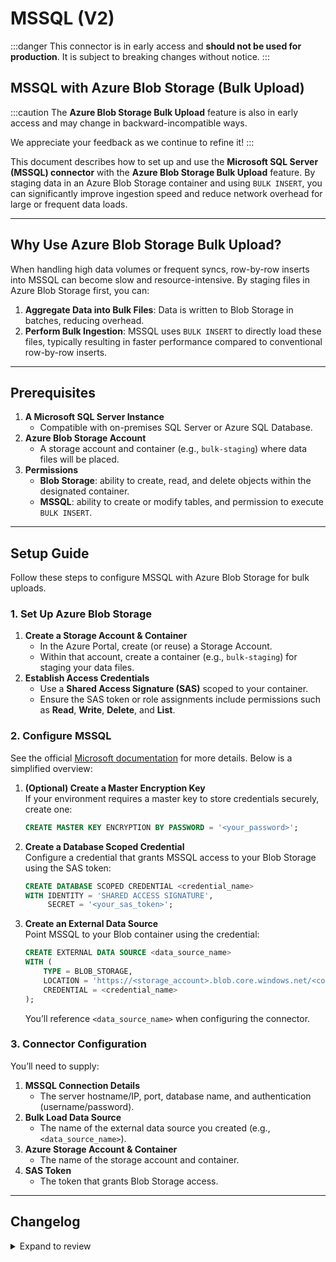 # MSSQL (V2)

:::danger
This connector is in early access and **should not be used for production**. It is subject to breaking changes without notice.
:::

## MSSQL with Azure Blob Storage (Bulk Upload)

:::caution
The **Azure Blob Storage Bulk Upload** feature is also in early access and may change in backward-incompatible ways.

We appreciate your feedback as we continue to refine it!
:::

This document describes how to set up and use the **Microsoft SQL Server (MSSQL) connector** with the **Azure Blob Storage Bulk Upload** feature. By staging data in an Azure Blob Storage container and using `BULK INSERT`, you can significantly improve ingestion speed and reduce network overhead for large or frequent data loads.

---

## Why Use Azure Blob Storage Bulk Upload?

When handling high data volumes or frequent syncs, row-by-row inserts into MSSQL can become slow and resource-intensive. By staging files in Azure Blob Storage first, you can:
1. **Aggregate Data into Bulk Files**: Data is written to Blob Storage in batches, reducing overhead.
2. **Perform Bulk Ingestion**: MSSQL uses `BULK INSERT` to directly load these files, typically resulting in faster performance compared to conventional row-by-row inserts.

---

## Prerequisites

1. **A Microsoft SQL Server Instance**
    - Compatible with on-premises SQL Server or Azure SQL Database.
2. **Azure Blob Storage Account**
    - A storage account and container (e.g., `bulk-staging`) where data files will be placed.
3. **Permissions**
    - **Blob Storage**: ability to create, read, and delete objects within the designated container.
    - **MSSQL**: ability to create or modify tables, and permission to execute `BULK INSERT`.

---

## Setup Guide

Follow these steps to configure MSSQL with Azure Blob Storage for bulk uploads.

### 1. Set Up Azure Blob Storage

1. **Create a Storage Account & Container**
    - In the Azure Portal, create (or reuse) a Storage Account.
    - Within that account, create a container (e.g., `bulk-staging`) for staging your data files.
2. **Establish Access Credentials**
    - Use a **Shared Access Signature (SAS)** scoped to your container.
    - Ensure the SAS token or role assignments include permissions such as **Read**, **Write**, **Delete**, and **List**.

### 2. Configure MSSQL

See the official [Microsoft documentation](https://learn.microsoft.com/en-us/sql/t-sql/statements/create-external-data-source-transact-sql?view=sql-server-2017&tabs=dedicated#e-create-an-external-data-source-for-bulk-operations-retrieving-data-from-azure-storage) for more details. Below is a simplified overview:

1. **(Optional) Create a Master Encryption Key**  
   If your environment requires a master key to store credentials securely, create one:
   ```sql
   CREATE MASTER KEY ENCRYPTION BY PASSWORD = '<your_password>';
   ```

2. **Create a Database Scoped Credential**  
   Configure a credential that grants MSSQL access to your Blob Storage using the SAS token:
   ```sql
   CREATE DATABASE SCOPED CREDENTIAL <credential_name>
   WITH IDENTITY = 'SHARED ACCESS SIGNATURE',
        SECRET = '<your_sas_token>';
   ```

3. **Create an External Data Source**  
   Point MSSQL to your Blob container using the credential:
   ```sql
   CREATE EXTERNAL DATA SOURCE <data_source_name>
   WITH (
       TYPE = BLOB_STORAGE,
       LOCATION = 'https://<storage_account>.blob.core.windows.net/<container_name>',
       CREDENTIAL = <credential_name>
   );
   ```
   You’ll reference `<data_source_name>` when configuring the connector.

### 3. Connector Configuration

You’ll need to supply:

1. **MSSQL Connection Details**
    - The server hostname/IP, port, database name, and authentication (username/password).
2. **Bulk Load Data Source**
    - The name of the external data source you created (e.g., `<data_source_name>`).
3. **Azure Storage Account & Container**
    - The name of the storage account and container.
4. **SAS Token**
    - The token that grants Blob Storage access.

---

## Changelog

<details>
  <summary>Expand to review</summary>

| Version | Date       | Pull Request                                               | Subject                                                |
|:--------|:-----------|:-----------------------------------------------------------|:-------------------------------------------------------|
| 0.1.15  | 2025-03-07 | [55252](https://github.com/airbytehq/airbyte/pull/55252)   | RC13: Bugfix for OOM on Bulk Load                      |
| 0.1.14  | 2025-03-05 | [54159](https://github.com/airbytehq/airbyte/pull/54159)   | RC12: Support For Bulk Insert Using Azure Blob Storage |
| 0.1.13  | 2025-03-04 | [55193](https://github.com/airbytehq/airbyte/pull/55193)   | RC11: Increase decimal precision                       |
| 0.1.12  | 2025-02-24 | [54648](https://github.com/airbytehq/airbyte/pull/54648)   | RC10: Fix index column names with hyphens              |
| 0.1.11  | 2025-02-21 | [54197](https://github.com/airbytehq/airbyte/pull/54197)   | RC9: Fix index column names with invalid characters    |
| 0.1.10  | 2025-02-20 | [54186](https://github.com/airbytehq/airbyte/pull/54186)   | RC8: Fix String support                                |
| 0.1.9   | 2025-02-11 | [53364](https://github.com/airbytehq/airbyte/pull/53364)   | RC7: Revert deletion change                            |
| 0.1.8   | 2025-02-11 | [53364](https://github.com/airbytehq/airbyte/pull/53364)   | RC6: Break up deletes into loop to reduce locking      |
| 0.1.7   | 2025-02-07 | [53236](https://github.com/airbytehq/airbyte/pull/53236)   | RC5: Use rowlock hint                                  |
| 0.1.6   | 2025-02-06 | [53192](https://github.com/airbytehq/airbyte/pull/53192)   | RC4: Fix config, timehandling, performance tweak       |
| 0.1.5   | 2025-02-04 | [53174](https://github.com/airbytehq/airbyte/pull/53174)   | RC3: Fix metadata.yaml for publish                     |
| 0.1.4   | 2025-02-04 | [52704](https://github.com/airbytehq/airbyte/pull/52704)   | RC2: Performance improvement                           |
| 0.1.3   | 2025-01-24 | [52096](https://github.com/airbytehq/airbyte/pull/52096)   | Release candidate                                      |
| 0.1.2   | 2025-01-10 | [51508](https://github.com/airbytehq/airbyte/pull/51508)   | Use a non-root base image                              |
| 0.1.1   | 2024-12-18 | [49870](https://github.com/airbytehq/airbyte/pull/49870)   | Use a base image: airbyte/java-connector-base:1.0.0    |
| 0.1.0   | 2024-12-16 | [\#49460](https://github.com/airbytehq/airbyte/pull/49460) | Initial commit                                         |

</details>
